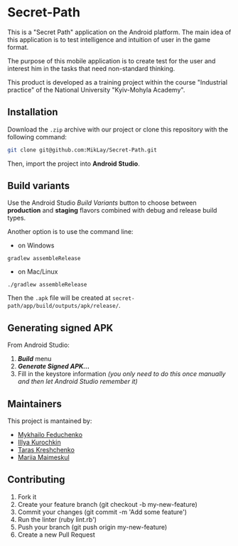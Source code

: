 # Secret-Path
This is a "Secret Path" application on the Android platform. The main
idea of this application is to test intelligence and intuition of
user in the game format.

The purpose of this mobile application is to create
test for the user and interest him in the tasks that need
non-standard thinking.

This product is developed as a training project within the course
"Industrial practice" of the National University "Kyiv-Mohyla Academy".

## Installation
Download the `.zip` archive with our project or clone this repository with the following command:
```bash
git clone git@github.com:MikLay/Secret-Path.git
```
Then, import the project into **Android Studio**.



## Build variants
Use the Android Studio *Build Variants* button to choose between **production** and **staging** flavors combined with debug and release build types.

Another option is to use the command line:

- on Windows
```
gradlew assembleRelease
```

- on Mac/Linux
```
./gradlew assembleRelease
```
Then the `.apk` file will be created at `secret-path/app/build/outputs/apk/release/`.

## Generating signed APK
From Android Studio:
1. ***Build*** menu
2. ***Generate Signed APK...***
3. Fill in the keystore information *(you only need to do this once manually and then let Android Studio remember it)*

## Maintainers
This project is mantained by:
* [Mykhailo Feduchenko](http://github.com/miklay)
* [Illya Kurochkin](http://github.com/illyakurochkin)
* [Taras Kreshchenko](http://github.com/74r45)
* [Mariia Maimeskul](http://github.com/marviem)


## Contributing

1. Fork it
2. Create your feature branch (git checkout -b my-new-feature)
3. Commit your changes (git commit -m 'Add some feature')
4. Run the linter (ruby lint.rb')
5. Push your branch (git push origin my-new-feature)
6. Create a new Pull Request
